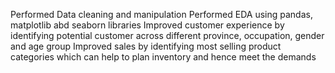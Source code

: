 Performed Data cleaning and manipulation
Performed EDA using pandas, matplotlib abd seaborn libraries
Improved customer experience by identifying potential customer across different province, occupation, gender and age group
Improved sales by identifying most selling product categories which can help to plan inventory and hence meet the demands
